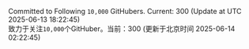 Committed to Following `10,000` GitHubers. Current: <!-- FOLLOWING_COUNT -->300<!-- FOLLOWING_COUNT --> (Update at UTC <!-- LAST_UPDATED -->2025-06-13 18:22:45<!-- LAST_UPDATED -->)<br>
致力于关注`10,000`个GitHuber。当前：<!-- FOLLOWING_COUNT -->300<!-- FOLLOWING_COUNT --> (更新于北京时间 <!-- LAST_UPDATED_CST -->2025-06-14 02:22:45<!-- LAST_UPDATED_CST -->)
